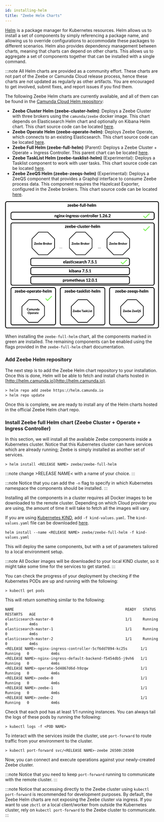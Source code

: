 ```yaml
---
id: installing-helm
title: "Zeebe Helm Charts"
---
```


[Helm](https://github.com/helm/helm) is a package manager for Kubernetes resources. Helm allows us to install a set of components by simply referencing a package name, and allowing us to override configurations to accommodate these packages to different scenarios. Helm also provides dependency management between charts, meaning that charts can depend on other charts. This allows us to aggregate a set of components together that can be installed with a single command. 

:::note
All Helm charts are provided as a community effort. These charts are not part of the Zeebe or Camunda Cloud release process, hence these charts are not updated as regularly as other artifacts. You are encouraged to get involved, submit fixes, and report issues if you find them. 

The following Zeebe Helm charts are currently available, and all of them can be found in the [Camunda Cloud Helm repository](https://github.com/camunda-community-hub/camunda-cloud-helm):

- **Zeebe Cluster Helm (zeebe-cluster-helm)**: Deploys a Zeebe Cluster with three brokers using the `camunda/zeebe` docker image. This chart depends on Elasticsearch Helm chart and optionally on Kibana Helm chart. This chart source code can be located [here](https://github.com/camunda-community-hub/camunda-cloud-helm/tree/main/charts/zeebe-cluster-helm).
- **Zeebe Operate Helm (zeebe-operate-helm)**: Deploys Zeebe Operate, which connects to an existing Elasticsearch. This chart source code can be located [here](https://github.com/camunda-community-hub/camunda-cloud-helm/tree/main/charts/zeebe-operate-helm/).
- **Zeebe Full Helm (zeebe-full-helm)** (Parent): Deploys a Zeebe Cluster + Operate + Ingress Controller. This parent chart can be located [here](https://github.com/camunda-community-hub/camunda-cloud-helm/tree/main/charts/zeebe-full-helm/).
- **Zeebe TaskList Helm (zeebe-tasklist-helm)** (Experimental): Deploys a Tasklist component to work with user tasks. This chart source code can be located [here](https://github.com/camunda-community-hub/camunda-cloud-helm/tree/main/charts/zeebe-tasklist-helm/).
- **Zeebe ZeeQS Helm (zeebe-zeeqs-helm)** (Experimental): Deploys a ZeeQS component that provides a Graphql interface to consume Zeebe process data. This component requires the Hazelcast Exporter, configured in the Zeebe brokers. This chart source code can be located [here](https://github.com/camunda-community-hub/camunda-cloud-helm/tree/main/charts/zeebe-zeeqs-helm/).

![Charts](assets/zeebe-helm-charts.png)

When installing the `zeebe-full-helm` chart, all the components marked in green are installed. The remaining components can be enabled using the flags provided in the `zeebe-full-helm` chart documentation. 

### Add Zeebe Helm repository

The next step is to add the Zeebe Helm chart repository to your installation. Once this is done, Helm will be able to fetch and install charts hosted in [http://helm.camunda.io](http://helm.camunda.io).

```
> helm repo add zeebe https://helm.camunda.io
> helm repo update
```

Once this is complete, we are ready to install any of the Helm charts hosted in the official Zeebe Helm chart repo. 

### Install Zeebe full Helm chart (Zeebe Cluster + Operate + Ingress Controller)

In this section, we will install all the available Zeebe components inside a Kubernetes cluster. Notice that this Kubernetes cluster can have services which are already running; Zeebe is simply installed as another set of services. 

```
> helm install <RELEASE NAME> zeebe/zeebe-full-helm
```

:::note
change &gt;RELEASE NAME&lt; with a name of your choice.
:::

:::note
Notice that you can add the `-n` flag to specify in which Kubernetes namespace the components should be installed.
:::

Installing all the components in a cluster requires all Docker images to be downloaded to the remote cluster. Depending on which Cloud provider you are using, the amount of time it will take to fetch all the images will vary. 

If you are using [Kubernetes KIND](https://github.com/kubernetes-sigs/kind), add `-f kind-values.yaml`. The `kind-values.yaml` file can be downloaded [here](assets/kind-values.yaml).

```
helm install --name <RELEASE NAME> zeebe/zeebe-full-helm -f kind-values.yaml
```

This will deploy the same components, but with a set of parameters tailored to a local environment setup. 

:::note
All Docker images will be downloaded to your local KIND cluster, so it might take some time for the services to get started.
:::

You can check the progress of your deployment by checking if the Kubernetes PODs are up and running with the following:

```
> kubectl get pods
```

This will return something similar to the following:

```
NAME                                                   READY   STATUS    RESTARTS   AGE
elasticsearch-master-0                                 1/1     Running   0          4m6s
elasticsearch-master-1                                 1/1     Running   0          4m6s
elasticsearch-master-2                                 1/1     Running   0          4m6s
<RELEASE NAME>-nginx-ingress-controller-5cf6dd7894-kc25s      1/1     Running   0          4m6s
<RELEASE NAME>-nginx-ingress-default-backend-f5454db5-j9vh6   1/1     Running   0          4m6s
<RELEASE NAME>-operate-5d4867d6d-h9zqw                        1/1     Running   0          4m6s
<RELEASE NAME>-zeebe-0                                        1/1     Running   0          4m6s
<RELEASE NAME>-zeebe-1                                        1/1     Running   0          4m6s
<RELEASE NAME>-zeebe-2                                        1/1     Running   0          4m6s
```

Check that each pod has at least 1/1 running instances. You can always tail the logs of these pods by running the following:

```
> kubectl logs -f <POD NAME> 
```

To interact with the services inside the cluster, use `port-forward` to route traffic from your environment to the cluster.

```
> kubectl port-forward svc/<RELEASE NAME>-zeebe 26500:26500
```

Now, you can connect and execute operations against your newly-created Zeebe cluster. 

:::note
Notice that you need to keep `port-forward` running to communicate with the remote cluster.
:::

:::note
Notice that accessing directly to the Zeebe cluster using `kubectl port-forward` is recommended for development purposes. By default, the Zeebe Helm charts are not exposing the Zeebe cluster via ingress. If you want to use `zbctl` or a local client/worker from outside the Kubernetes cluster, rely on `kubectl port-forward` to the Zeebe cluster to communicate.
:::
